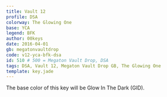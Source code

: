 ```yaml
---
title: Vault 12
profile: DSA
colorway: The Glowing One
base: YCA
legend: BFK
author: 00keys
date: 2016-04-01
gb: megatonvaultdrop
code: v12-yca-bfk-dsa
id: 510 # 500 = Megaton Vault Drop, DSA
tags: DSA, Vault 12, Megaton Vault Drop GB, The Glowing One
template: key.jade
---
```


The base color of this key will be Glow In The Dark (GID).
